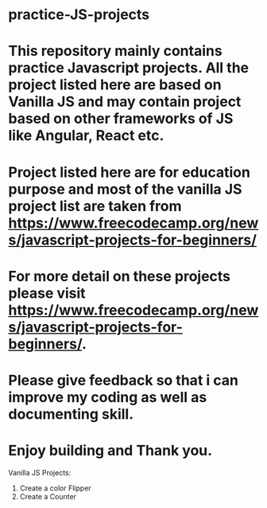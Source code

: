 # practice-JS-projects
# This repository mainly contains practice Javascript projects. All the project listed here are based on Vanilla JS and may contain project based on other frameworks of JS like Angular, React etc.
# Project listed here are for education purpose and most of the vanilla JS project list are taken from https://www.freecodecamp.org/news/javascript-projects-for-beginners/
# For more detail on these projects please visit https://www.freecodecamp.org/news/javascript-projects-for-beginners/.
# Please give feedback so that i can improve my coding as well as documenting skill.

# Enjoy building and Thank you.

Vanilla JS Projects:
1. Create a color Flipper
2. Create a Counter

